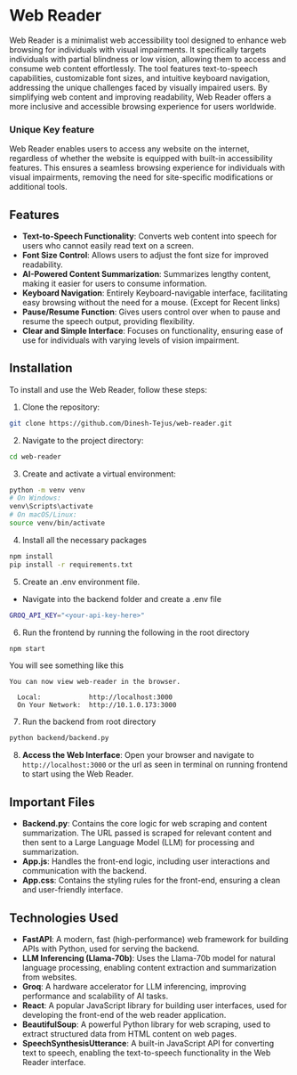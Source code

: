 # Web Reader

Web Reader is a minimalist web accessibility tool designed to enhance web browsing for individuals with visual impairments. It specifically targets individuals with partial blindness or low vision, allowing them to access and consume web content effortlessly. The tool features text-to-speech capabilities, customizable font sizes, and intuitive keyboard navigation, addressing the unique challenges faced by visually impaired users. By simplifying web content and improving readability, Web Reader offers a more inclusive and accessible browsing experience for users worldwide.

### Unique Key feature
Web Reader enables users to access any website on the internet, regardless of whether the website is equipped with built-in accessibility features. This ensures a seamless browsing experience for individuals with visual impairments, removing the need for site-specific modifications or additional tools.


## Features

- **Text-to-Speech Functionality**: Converts web content into speech for users who cannot easily read text on a screen.
- **Font Size Control**: Allows users to adjust the font size for improved readability.
- **AI-Powered Content Summarization**: Summarizes lengthy content, making it easier for users to consume information.
- **Keyboard Navigation**: Entirely Keyboard-navigable interface, facilitating easy browsing without the need for a mouse. (Except for Recent links)
- **Pause/Resume Function**: Gives users control over when to pause and resume the speech output, providing flexibility.
- **Clear and Simple Interface**: Focuses on functionality, ensuring ease of use for individuals with varying levels of vision impairment.

## Installation

To install and use the Web Reader, follow these steps:

1. Clone the repository:
```bash
git clone https://github.com/Dinesh-Tejus/web-reader.git
```

2. Navigate to the project directory:
```bash
cd web-reader
```

3. Create and activate a virtual environment:
```bash
python -m venv venv
# On Windows:
venv\Scripts\activate
# On macOS/Linux:
source venv/bin/activate
```

4. Install all the necessary packages
```bash
npm install
pip install -r requirements.txt

```

5. Create an .env environment file. 
- Navigate into the backend folder and create a .env file
```bash
GROQ_API_KEY="<your-api-key-here>"
```

6. Run the frontend by running the following in the root directory
```bash
npm start
```
You will see something like this

```
You can now view web-reader in the browser.

  Local:            http://localhost:3000
  On Your Network:  http://10.1.0.173:3000
```

7. Run the backend from root directory
```bash
python backend/backend.py  
```

8. **Access the Web Interface**:
Open your browser and navigate to `http://localhost:3000` or the url as seen in terminal on running frontend to start using the Web Reader.

## Important Files

- **Backend.py**: Contains the core logic for web scraping and content summarization. The URL passed is scraped for relevant content and then sent to a Large Language Model (LLM) for processing and summarization.
- **App.js**: Handles the front-end logic, including user interactions and communication with the backend.
- **App.css**: Contains the styling rules for the front-end, ensuring a clean and user-friendly interface.

## Technologies Used

- **FastAPI**: A modern, fast (high-performance) web framework for building APIs with Python, used for serving the backend.
- **LLM Inferencing (Llama-70b)**: Uses the Llama-70b model for natural language processing, enabling content extraction and summarization from websites.
- **Groq**: A hardware accelerator for LLM inferencing, improving performance and scalability of AI tasks.
- **React**: A popular JavaScript library for building user interfaces, used for developing the front-end of the web reader application.
- **BeautifulSoup**: A powerful Python library for web scraping, used to extract structured data from HTML content on web pages.
- **SpeechSynthesisUtterance**: A built-in JavaScript API for converting text to speech, enabling the text-to-speech functionality in the Web Reader interface.
